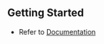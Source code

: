 
## Getting Started

- Refer to [Documentation](https://github.com/rabin-nyaundi/pawa-it-gpt-test-backend/blob/main/docs/README.md)
